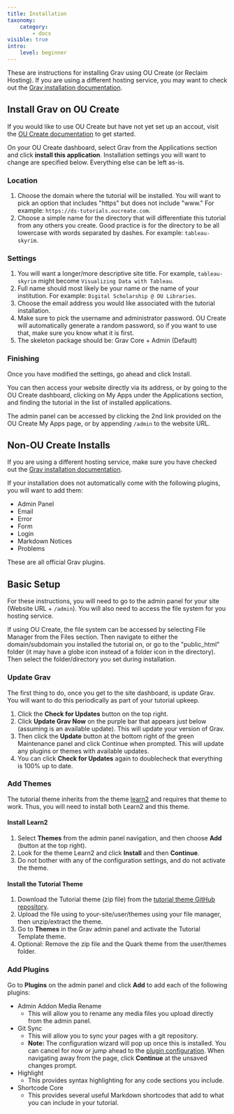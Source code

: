```yaml
---
title: Installation
taxonomy:
    category:
        - docs
visible: true
intro:
    level: beginner
---
```


These are instructions for installing Grav using OU Create (or Reclaim Hosting). If you are using a different hosting service, you may want to check out the [Grav installation documentation](https://learn.getgrav.org/16/basics/installation).

## Install Grav on OU Create

If you would like to use OU Create but have not yet set up an accout, visit the [OU Create documentation](https://create.ou.edu/docs/getting-started/general-information/) to get started.

On your OU Create dashboard, select Grav from the Applications section and click **install this application**. Installation settings you will want to change are specified below. Everything else can be left as-is.

### Location

1. Choose the domain where the tutorial will be installed. You will want to pick an option that includes "https" but does not include "www." For example: `https://ds-tutorials.oucreate.com`.
2. Choose a simple name for the directory that will differentiate this tutorial from any others you create. Good practice is for the directory to be all lowercase with words separated by dashes. For example: `tableau-skyrim`.

### Settings

1. You will want a longer/more descriptive site title. For example, `tableau-skyrim` might become `Visualizing Data with Tableau`.
2. Full name should most likely be your name or the name of your institution. For example: `Digital Scholarship @ OU Libraries`.
3. Choose the email address you would like associated with the tutorial installation.
4. Make sure to pick the username and administrator password. OU Create will automatically generate a random password, so if you want to use that, make sure you know what it is first.
5. The skeleton package should be: Grav Core + Admin (Default)

### Finishing

Once you have modified the settings, go ahead and click Install.

You can then access your website directly via its address, or by going to the OU Create dashboard, clicking on My Apps under the Applications section, and finding the tutorial in the list of installed applications.

The admin panel can be accessed by clicking the 2nd link provided on the OU Create My Apps page, or by appending `/admin` to the website URL.

## Non-OU Create Installs

If you are using a different hosting service, make sure you have checked out the [Grav installation documentation](https://learn.getgrav.org/16/basics/installation).

If your installation does not automatically come with the following plugins, you will want to add them:
- Admin Panel
- Email
- Error
- Form
- Login
- Markdown Notices
- Problems

These are all official Grav plugins.

## Basic Setup

For these instructions, you will need to go to the admin panel for your site (Website URL + `/admin`). You will also need to access the file system for you hosting service.

If using OU Create, the file system can be accessed by selecting File Manager from the Files section. Then navigate to either the domain/subdomain you installed the tutorial on, or go to the "public_html" folder (it may have a globe icon instead of a folder icon in the directory). Then select the folder/directory you set during installation.

### Update Grav

The first thing to do, once you get to the site dashboard, is update Grav. You will want to do this periodically as part of your tutorial upkeep.

1. Click the **Check for Updates** button on the top right.
2. Click **Update Grav Now** on the purple bar that appears just below (assuming is an available update). This will update your version of Grav.
3. Then click the **Update** button at the bottom right of the green Maintenance panel and click Continue when prompted. This will update any plugins or themes with available updates.
4. You can click **Check for Updates** again to doublecheck that everything is 100% up to date.

### Add Themes

The tutorial theme inherits from the theme [learn2](https://github.com/getgrav/grav-theme-learn2) and requires that theme to work. Thus, you will need to install both Learn2 and this theme.

#### Install Learn2

1. Select **Themes** from the admin panel navigation, and then choose **Add** (button at the top right).
2. Look for the theme Learn2 and click **Install** and then **Continue**.
3. Do not bother with any of the configuration settings, and do not activate the theme.

#### Install the Tutorial Theme

1. Download the Tutorial theme (zip file) from the [tutorial theme GitHub repository](https://github.com/TheoAcker12/tutorial-template).
2. Upload the file using to your-site/user/themes using your file manager, then unzip/extract the theme.
3. Go to **Themes** in the Grav admin panel and activate the Tutorial Template theme.
4. Optional: Remove the zip file and the Quark theme from the user/themes folder.

### Add Plugins

Go to **Plugins** on the admin panel and click **Add** to add each of the following plugins:

- Admin Addon Media Rename
	- This will allow you to rename any media files you upload directly from the admin panel.
- Git Sync
	- This will allow you to sync your pages with a git repository.
	- **Note:** The configuration wizard will pop up once this is installed. You can cancel for now or jump ahead to the [plugin configuration](https://ds-tutorials.oucreate.com/tutorial-template-temp/setup/configuration#plugin-configuration). When navigating away from the page, click **Continue** at the unsaved changes prompt.
- Highlight
	- This provides syntax highlighting for any code sections you include.
- Shortcode Core
	- This provides several useful Markdown shortcodes that add to what you can include in your tutorial.